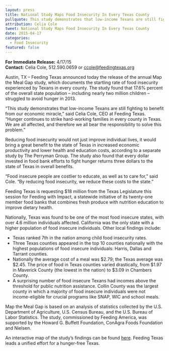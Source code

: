 ```yaml
---
layout: press
title: National Study Maps Food Insecurity In Every Texas County
pullquote: This study demonstrates that low-income Texans are still fighting to benefit from our economic miracle.
attribution: Celia Cole
tweet: National Study Maps Food Insecurity In Every Texas County
date: 2015-04-17
categories:
  - Food Insecurity
featured: false
---  
```

**For Immediate Release:** 4/17/15    
**Contact:** Celia Cole, 512.590.0659 or ccole@feedingtexas.org

Austin, TX – Feeding Texas announced today the release of the annual Map the Meal Gap study, which documents the startling rate of food insecurity experienced by Texans in every county. The study found that 17.6% percent of the overall state population – including nearly two million children – struggled to avoid hunger in 2013.
 
“This study demonstrates that low-income Texans are still fighting to benefit from our economic miracle,” said Celia Cole, CEO at Feeding Texas. “Hunger continues to strike hard-working families in every county in Texas. We are all affected, and therefore we all bear the responsibility to solve this problem.”
 
Reducing food insecurity would not just improve individual lives, it would bring a great benefit to the state of Texas in increased economic productivity and lower health and education costs, according to a separate study by The Perryman Group. The study also found that every dollar invested in food bank efforts to fight hunger returns three dollars to the state of Texas in overall benefits. 
 
“Food insecure people are costlier to educate, as well as to care for,” said Cole. “By reducing food insecurity, we reduce these costs to the state.” 

Feeding Texas is requesting $18 million from the Texas Legislature this session for Feeding with Impact, a statewide initiative of its twenty-one member food banks that combines fresh produce with nutrition education to improve dietary health.

Nationally, Texas was found to be one of the most food insecure states, with over 4.6 million individuals affected. California was the only state with a higher population of food insecure individuals. Other local findings include:

* Texas ranked 7th in the nation among child food insecurity rates.
* Three Texas counties appeared in the top 10 counties nationally with the highest populations of food insecure individuals: Harris, Dallas and Tarrant counties.
* Nationally the average cost of a meal was $2.79; the Texas average was $2.45. The price of food in Texas counties varied drastically, from $1.97 in Maverick County (the lowest in the nation) to $3.09 in Chambers County.
* A surprising number of food insecure Texans had incomes above the threshold for public nutrition assistance. Collin County was the largest county in which a majority of food insecure individuals were not income-eligible for crucial programs like SNAP, WIC and school meals.

Map the Meal Gap is based on an analysis of statistics collected by the U.S. Department of Agriculture, U.S. Census Bureau, and the U.S. Bureau of Labor Statistics. The study, commissioned by Feeding America, was supported by the Howard G. Buffett Foundation, ConAgra Foods Foundation and Nielsen.
 
An interactive map of the study’s findings can be found [here](http://www.map.feedingamerica.org). Feeding Texas leads a unified effort for a hunger-free Texas.
